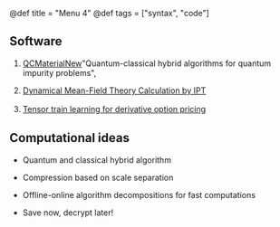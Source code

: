 @def title = "Menu 4"
@def tags = ["syntax", "code"]


## Software

1. [QCMaterialNew](https://github.com/sakurairihito/QCMaterialNew)"Quantum-classical hybrid algorithms for quantum impurity problems", 

2. [Dynamical Mean-Field Theory Calculation by IPT](https://spm-lab.github.io/sparse-ir-tutorial/src/DMFT_IPT_jl.html)

3. [Tensor train learning for derivative option pricing](https://arxiv.org/abs/2203.02804)　



## Computational ideas

- Quantum and classical hybrid algorithm

- Compression based on scale separation

- Offline-online algorithm decompositions for fast computations

- Save now, decrypt later!